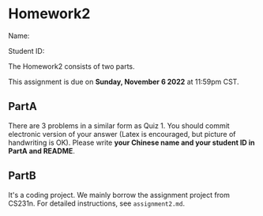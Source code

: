 # Homework2

Name:

Student ID:

The Homework2 consists of two parts. 

This assignment is due on **Sunday, November 6 2022** at 11:59pm CST.

## PartA
 There are 3 problems in a similar form as Quiz 1.
 You should commit electronic version of your answer (Latex is encouraged, but picture of handwriting is OK).
 Please write **your Chinese name and your student ID in PartA and README**.


## PartB
It's a coding project. We mainly borrow the assignment project from CS231n. For detailed instructions, see `assignment2.md`.
